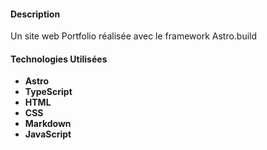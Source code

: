 
#### Description
Un site web Portfolio réalisée avec le framework Astro.build

#### Technologies Utilisées
- **Astro**
- **TypeScript**
- **HTML**
- **CSS**
- **Markdown**
- **JavaScript**
